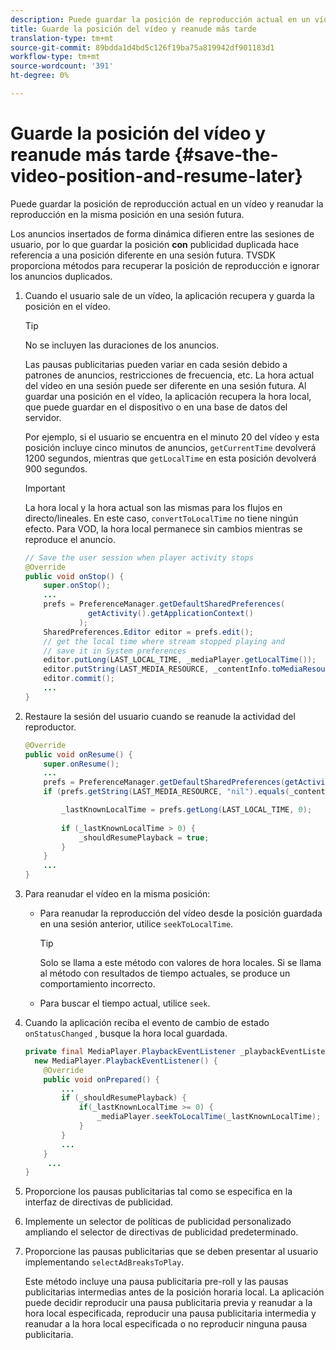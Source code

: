 ```yaml
---
description: Puede guardar la posición de reproducción actual en un vídeo y reanudar la reproducción en la misma posición en una sesión futura.
title: Guarde la posición del vídeo y reanude más tarde
translation-type: tm+mt
source-git-commit: 89bdda1d4bd5c126f19ba75a819942df901183d1
workflow-type: tm+mt
source-wordcount: '391'
ht-degree: 0%

---
```



# Guarde la posición del vídeo y reanude más tarde {#save-the-video-position-and-resume-later}

Puede guardar la posición de reproducción actual en un vídeo y reanudar la reproducción en la misma posición en una sesión futura.

Los anuncios insertados de forma dinámica difieren entre las sesiones de usuario, por lo que guardar la posición **con** publicidad duplicada hace referencia a una posición diferente en una sesión futura. TVSDK proporciona métodos para recuperar la posición de reproducción e ignorar los anuncios duplicados.

1. Cuando el usuario sale de un vídeo, la aplicación recupera y guarda la posición en el vídeo.

   >[!TIP]
   >
   >No se incluyen las duraciones de los anuncios.

   Las pausas publicitarias pueden variar en cada sesión debido a patrones de anuncios, restricciones de frecuencia, etc. La hora actual del vídeo en una sesión puede ser diferente en una sesión futura. Al guardar una posición en el vídeo, la aplicación recupera la hora local, que puede guardar en el dispositivo o en una base de datos del servidor.

   Por ejemplo, si el usuario se encuentra en el minuto 20 del vídeo y esta posición incluye cinco minutos de anuncios, `getCurrentTime` devolverá 1200 segundos, mientras que `getLocalTime` en esta posición devolverá 900 segundos.

   >[!IMPORTANT]
   >
   >La hora local y la hora actual son las mismas para los flujos en directo/lineales. En este caso, `convertToLocalTime` no tiene ningún efecto. Para VOD, la hora local permanece sin cambios mientras se reproduce el anuncio.

   ```java
   // Save the user session when player activity stops 
   @Override 
   public void onStop() { 
       super.onStop(); 
       ... 
       prefs = PreferenceManager.getDefaultSharedPreferences( 
                 getActivity().getApplicationContext() 
               ); 
       SharedPreferences.Editor editor = prefs.edit(); 
       // get the local time where stream stopped playing and  
       // save it in System preferences 
       editor.putLong(LAST_LOCAL_TIME, _mediaPlayer.getLocalTime());  
       editor.putString(LAST_MEDIA_RESOURCE, _contentInfo.toMediaResource().getUrl()); 
       editor.commit(); 
       ... 
   } 
   ```

1. Restaure la sesión del usuario cuando se reanude la actividad del reproductor.

   ```java
   @Override 
   public void onResume() { 
       super.onResume(); 
       ... 
       prefs = PreferenceManager.getDefaultSharedPreferences(getActivity().getApplicationContext()); 
       if (prefs.getString(LAST_MEDIA_RESOURCE, "nil").equals(_contentInfo.toMediaResource().getUrl())) { 
   
           _lastKnownLocalTime = prefs.getLong(LAST_LOCAL_TIME, 0);    // get the last local time saved  
                                                                       // in system preferences 
           if (_lastKnownLocalTime > 0) { 
               _shouldResumePlayback = true; 
           } 
       } 
       ... 
   } 
   ```

1. Para reanudar el vídeo en la misma posición:

   * Para reanudar la reproducción del vídeo desde la posición guardada en una sesión anterior, utilice `seekToLocalTime`.

      >[!TIP]
      >
      >Solo se llama a este método con valores de hora locales. Si se llama al método con resultados de tiempo actuales, se produce un comportamiento incorrecto.

   * Para buscar el tiempo actual, utilice `seek`.

1. Cuando la aplicación reciba el evento de cambio de estado `onStatusChanged` , busque la hora local guardada.

   ```java
   private final MediaPlayer.PlaybackEventListener _playbackEventListener =  
     new MediaPlayer.PlaybackEventListener() { 
       @Override 
       public void onPrepared() { 
           ... 
           if (_shouldResumePlayback) { 
               if(_lastKnownLocalTime >= 0) { 
                   _mediaPlayer.seekToLocalTime(_lastKnownLocalTime); 
               } 
           } 
           ... 
       } 
        ... 
   } 
   ```

1. Proporcione los pausas publicitarias tal como se especifica en la interfaz de directivas de publicidad.
1. Implemente un selector de políticas de publicidad personalizado ampliando el selector de directivas de publicidad predeterminado.
1. Proporcione las pausas publicitarias que se deben presentar al usuario implementando `selectAdBreaksToPlay`.

   Este método incluye una pausa publicitaria pre-roll y las pausas publicitarias intermedias antes de la posición horaria local. La aplicación puede decidir reproducir una pausa publicitaria previa y reanudar a la hora local especificada, reproducir una pausa publicitaria intermedia y reanudar a la hora local especificada o no reproducir ninguna pausa publicitaria.
